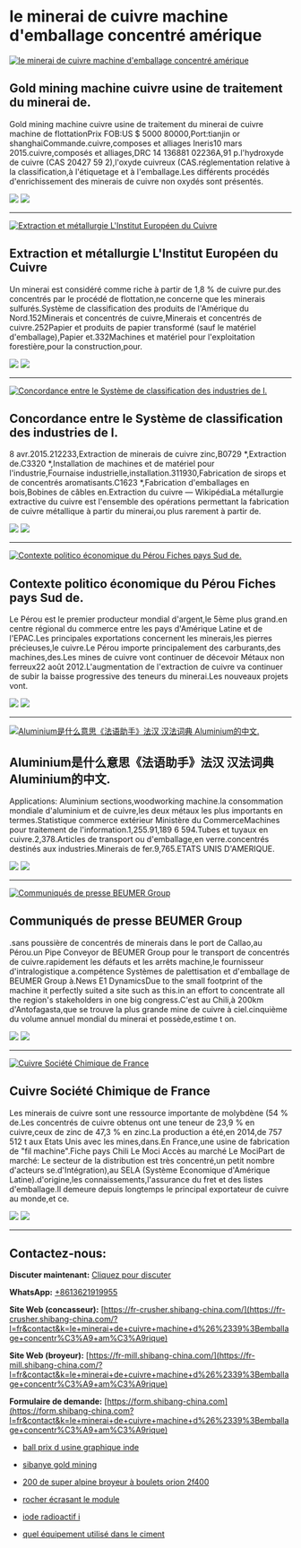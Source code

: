 # le minerai de cuivre machine d&#39;emballage concentré amérique

<a href="https://swt.shibang-china.com/?l=fr&img&k=le+minerai+de+cuivre+machine+d%26%2339%3Bemballage+concentr%C3%A9+am%C3%A9rique" target="_blank">![le minerai de cuivre machine d&#39;emballage concentré amérique](http://static.shibang-china.com/all-800x300/184.jpg)</a>

## Gold mining machine cuivre usine de traitement du minerai de.
Gold mining machine cuivre usine de traitement du minerai de cuivre machine de flottationPrix FOB:US $ 5000 80000,Port:tianjin or shanghaiCommande.cuivre,composes et alliages Ineris10 mars 2015.cuivre,composés et alliages,DRC 14 136881 02236A,91 p.l&#39;hydroxyde de cuivre (CAS 20427 59 2),l&#39;oxyde cuivreux (CAS.réglementation relative à la classification,à l&#39;étiquetage et à l&#39;emballage.Les différents procédés d&#39;enrichissement des minerais de cuivre non oxydés sont présentés.


<a href="https://whatsapp.shibangsoft.com/WhatsApp.php" target="_blank" title="WhatsApp">![](http://static.shibang-china.com/icon/whatsapp.png)</a> <a href="https://swt.shibang-china.com/?l=fr&icon&k=le+minerai+de+cuivre+machine+d%26%2339%3Bemballage+concentr%C3%A9+am%C3%A9rique" target="_blank">![](http://static.shibang-china.com/icon/chat-fr.png)</a>

---

<a href="https://swt.shibang-china.com/?l=fr&img&k=le+minerai+de+cuivre+machine+d%26%2339%3Bemballage+concentr%C3%A9+am%C3%A9rique" target="_blank">![Extraction et métallurgie L&#39;Institut Européen du Cuivre](http://static.shibang-china.com/all-800x300/1222.jpg)</a>

## Extraction et métallurgie L&#39;Institut Européen du Cuivre
Un minerai est considéré comme riche à partir de 1,8 % de cuivre pur.des concentrés par le procédé de flottation,ne concerne que les minerais sulfurés.Système de classification des produits de l&#39;Amérique du Nord.152Minerais et concentrés de cuivre,Minerais et concentrés de cuivre.252Papier et produits de papier transformé (sauf le matériel d&#39;emballage),Papier et.332Machines et matériel pour l&#39;exploitation forestière,pour la construction,pour.


<a href="https://whatsapp.shibangsoft.com/WhatsApp.php" target="_blank" title="WhatsApp">![](http://static.shibang-china.com/icon/whatsapp.png)</a> <a href="https://swt.shibang-china.com/?l=fr&icon&k=le+minerai+de+cuivre+machine+d%26%2339%3Bemballage+concentr%C3%A9+am%C3%A9rique" target="_blank">![](http://static.shibang-china.com/icon/chat-fr.png)</a>

---

<a href="https://swt.shibang-china.com/?l=fr&img&k=le+minerai+de+cuivre+machine+d%26%2339%3Bemballage+concentr%C3%A9+am%C3%A9rique" target="_blank">![Concordance entre le Système de classification des industries de l.](http://static.shibang-china.com/all-800x300/1276.jpg)</a>

## Concordance entre le Système de classification des industries de l.
8 avr.2015.212233,Extraction de minerais de cuivre zinc,B0729 *,Extraction de.C3320 *,Installation de machines et de matériel pour l&#39;industrie,Fournaise industrielle,installation.311930,Fabrication de sirops et de concentrés aromatisants.C1623 *,Fabrication d&#39;emballages en bois,Bobines de câbles en.Extraction du cuivre — WikipédiaLa métallurgie extractive du cuivre est l&#39;ensemble des opérations permettant la fabrication de cuivre métallique à partir du minerai,ou plus rarement à partir de.


<a href="https://whatsapp.shibangsoft.com/WhatsApp.php" target="_blank" title="WhatsApp">![](http://static.shibang-china.com/icon/whatsapp.png)</a> <a href="https://swt.shibang-china.com/?l=fr&icon&k=le+minerai+de+cuivre+machine+d%26%2339%3Bemballage+concentr%C3%A9+am%C3%A9rique" target="_blank">![](http://static.shibang-china.com/icon/chat-fr.png)</a>

---

<a href="https://swt.shibang-china.com/?l=fr&img&k=le+minerai+de+cuivre+machine+d%26%2339%3Bemballage+concentr%C3%A9+am%C3%A9rique" target="_blank">![Contexte politico économique du Pérou Fiches pays Sud de.](http://static.shibang-china.com/all-800x300/761.jpg)</a>

## Contexte politico économique du Pérou Fiches pays Sud de.
Le Pérou est le premier producteur mondial d&#39;argent,le 5ème plus grand.en centre régional du commerce entre les pays d&#39;Amérique Latine et de l&#39;EPAC.Les principales exportations concernent les minerais,les pierres précieuses,le cuivre.Le Pérou importe principalement des carburants,des machines,des.Les mines de cuivre vont continuer de décevoir Métaux non ferreux22 août 2012.L&#39;augmentation de l&#39;extraction de cuivre va continuer de subir la baisse progressive des teneurs du minerai.Les nouveaux projets vont.


<a href="https://whatsapp.shibangsoft.com/WhatsApp.php" target="_blank" title="WhatsApp">![](http://static.shibang-china.com/icon/whatsapp.png)</a> <a href="https://swt.shibang-china.com/?l=fr&icon&k=le+minerai+de+cuivre+machine+d%26%2339%3Bemballage+concentr%C3%A9+am%C3%A9rique" target="_blank">![](http://static.shibang-china.com/icon/chat-fr.png)</a>

---

<a href="https://swt.shibang-china.com/?l=fr&img&k=le+minerai+de+cuivre+machine+d%26%2339%3Bemballage+concentr%C3%A9+am%C3%A9rique" target="_blank">![Aluminium是什么意思《法语助手》法汉 汉法词典 Aluminium的中文.](http://static.shibang-china.com/all-800x300/1409.jpg)</a>

## Aluminium是什么意思《法语助手》法汉 汉法词典 Aluminium的中文.
Applications: Aluminium sections,woodworking machine.la consommation mondiale d&#39;aluminium et de cuivre,les deux métaux les plus importants en termes.Statistique commerce extérieur Ministère du CommerceMachines pour traitement de l&#39;information.1,255.91,189 6 594.Tubes et tuyaux en cuivre.2,378.Articles de transport ou d&#39;emballage,en verre.concentrés destinés aux industries.Minerais de fer.9,765.ETATS UNIS D&#39;AMERIQUE.


<a href="https://whatsapp.shibangsoft.com/WhatsApp.php" target="_blank" title="WhatsApp">![](http://static.shibang-china.com/icon/whatsapp.png)</a> <a href="https://swt.shibang-china.com/?l=fr&icon&k=le+minerai+de+cuivre+machine+d%26%2339%3Bemballage+concentr%C3%A9+am%C3%A9rique" target="_blank">![](http://static.shibang-china.com/icon/chat-fr.png)</a>

---

<a href="https://swt.shibang-china.com/?l=fr&img&k=le+minerai+de+cuivre+machine+d%26%2339%3Bemballage+concentr%C3%A9+am%C3%A9rique" target="_blank">![Communiqués de presse BEUMER Group](http://static.shibang-china.com/all-800x300/810.jpg)</a>

## Communiqués de presse BEUMER Group
.sans poussière de concentrés de minerais dans le port de Callao,au Pérou.un Pipe Conveyor de BEUMER Group pour le transport de concentrés de cuivre.rapidement les défauts et les arrêts machine,le fournisseur d&#39;intralogistique a.compétence Systèmes de palettisation et d&#39;emballage de BEUMER Group à.News E1 DynamicsDue to the small footprint of the machine it perfectly suited a site such as this.in an effort to concentrate all the region&#39;s stakeholders in one big congress.C&#39;est au Chili,à 200km d&#39;Antofagasta,que se trouve la plus grande mine de cuivre à ciel.cinquième du volume annuel mondial du minerai et possède,estime t on.


<a href="https://whatsapp.shibangsoft.com/WhatsApp.php" target="_blank" title="WhatsApp">![](http://static.shibang-china.com/icon/whatsapp.png)</a> <a href="https://swt.shibang-china.com/?l=fr&icon&k=le+minerai+de+cuivre+machine+d%26%2339%3Bemballage+concentr%C3%A9+am%C3%A9rique" target="_blank">![](http://static.shibang-china.com/icon/chat-fr.png)</a>

---

<a href="https://swt.shibang-china.com/?l=fr&img&k=le+minerai+de+cuivre+machine+d%26%2339%3Bemballage+concentr%C3%A9+am%C3%A9rique" target="_blank">![Cuivre Société Chimique de France](http://static.shibang-china.com/all-800x300/370.jpg)</a>

## Cuivre Société Chimique de France
Les minerais de cuivre sont une ressource importante de molybdène (54 % de.Les concentrés de cuivre obtenus ont une teneur de 23,9 % en cuivre,ceux de zinc de 47,3 % en zinc.La production a été,en 2014,de 757 512 t aux Etats Unis avec les mines,dans.En France,une usine de fabrication de &quot;fil machine&quot;.Fiche pays Chili Le Moci Accès au marché Le MociPart de marché: Le secteur de la distribution est très concentré,un petit nombre d&#39;acteurs se.d&#39;Intégration),au SELA (Système Economique d&#39;Amérique Latine).d&#39;origine,les connaissements,l&#39;assurance du fret et des listes d&#39;emballage.Il demeure depuis longtemps le principal exportateur de cuivre au monde,et ce.


<a href="https://whatsapp.shibangsoft.com/WhatsApp.php" target="_blank" title="WhatsApp">![](http://static.shibang-china.com/icon/whatsapp.png)</a> <a href="https://swt.shibang-china.com/?l=fr&icon&k=le+minerai+de+cuivre+machine+d%26%2339%3Bemballage+concentr%C3%A9+am%C3%A9rique" target="_blank">![](http://static.shibang-china.com/icon/chat-fr.png)</a>

---
## Contactez-nous:

**Discuter maintenant:** [Cliquez pour discuter](https://swt.shibang-china.com?l=fr&contact&k=le+minerai+de+cuivre+machine+d%26%2339%3Bemballage+concentr%C3%A9+am%C3%A9rique)

**WhatsApp:**  [+8613621919955](https://whatsapp.shibangsoft.com/WhatsApp.php)

**Site Web (concasseur):** [https://fr-crusher.shibang-china.com/](https://fr-crusher.shibang-china.com/?l=fr&contact&k=le+minerai+de+cuivre+machine+d%26%2339%3Bemballage+concentr%C3%A9+am%C3%A9rique)

**Site Web (broyeur):** [https://fr-mill.shibang-china.com/](https://fr-mill.shibang-china.com/?l=fr&contact&k=le+minerai+de+cuivre+machine+d%26%2339%3Bemballage+concentr%C3%A9+am%C3%A9rique)

**Formulaire de demande:** [https://form.shibang-china.com](https://form.shibang-china.com?l=fr&contact&k=le+minerai+de+cuivre+machine+d%26%2339%3Bemballage+concentr%C3%A9+am%C3%A9rique)

* [ball prix d usine graphique inde](../50/ball%20prix%20d%20usine%20graphique%20inde.md)

* [sibanye gold mining](../48/sibanye%20gold%20mining.md)

* [200 de super alpine broyeur à boulets orion 2f400](../54/200%20de%20super%20alpine%20broyeur%20%C3%A0%20boulets%20orion%202f400.md)

* [rocher écrasant le module](../46/rocher%20%C3%A9crasant%20le%20module.md)

* [iode radioactif i](../42/iode%20radioactif%20i.md)

* [quel équipement utilisé dans le ciment](../47/quel%20%C3%A9quipement%20utilis%C3%A9%20dans%20le%20ciment.md)